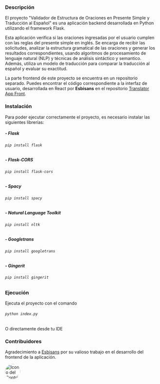 ### Descripción
El proyecto "Validador de Estructura de Oraciones en Presente Simple y Traducción al Español" es una aplicación backend desarrollada en Python utilizando el framework Flask. 

Esta aplicación verifica si las oraciones ingresadas por el usuario cumplen con las reglas del presente simple en inglés. Se encarga de recibir las solicitudes, analizar la estructura gramatical de las oraciones y generar los resultados correspondientes, usando algoritmos de procesamiento de lenguaje natural (NLP) y técnicas de análisis sintáctico y semantico.
Además, utiliza un modelo de traducción para comparar la traducción al español y evaluar su exactitud.

La parte frontend de este proyecto se encuentra en un repositorio separado. Puedes encontrar el código correspondiente a la interfaz de usuario, desarrollada en React por **Esbisans** en el repositorio [Translator App Front](https://github.com/Esbisans/translator-app "Translator App Front").

### Instalación
Para poder ejecutar correctamente el proyecto, es necesario instalar las siguientes librerías:

##### - Flask
###### `pip install flask`

##### - Flask-CORS
###### `pip install flask-cors`

##### - Spacy
###### `pip install spacy`

##### - Natural Language Toolkit
###### `pip install nltk`

##### - Googletrans
###### `pip install googletrans`

##### - Gingerit
###### `pip install gingerit`

### Ejecución
Ejecuta el proyecto con el comando
###### `python index.py`
O directamente desde tu IDE

### Contribuidores
Agradecimiento a [Esbisans](https://github.com/Esbisans "Esbisan") por su valioso trabajo en el desarrollo del frontend de la aplicación.

<img src="https://avatars.githubusercontent.com/u/61194335?v=4 " alt="Icono del Contribuidor" style="width:50px; height:50px; border-radius:50%;">